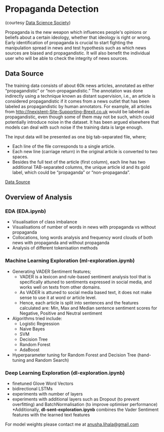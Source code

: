 # Propaganda Detection

(courtesy [Data Science Society](https://www.datasciencesociety.net))

Propaganda is the new weapon which influences people's opinions or beliefs about a certain ideology, whether that ideology is right or wrong. Early identification of propaganda is crucial to start fighting the manipulation spread in news and test hypothesis such as which news sources are biased and propagandistic. It will also benefit the individual user who will be able to check the integrity of news sources.

## Data Source

The training data consists of about 60k news articles, annotated as either “propagandistic” or “non-propagandistic.” The annotation was done indirectly using a technique known as distant supervision, i.e., an article is considered propagandistic if it comes from a news outlet that has been labeled as propagandistic by human annotators. For example, all articles from http://Inexistent-Site-Supporting-Brexit.co.uk would be labeled as propagandistic, even though some of them may not be such, which could potentially introduce noise in the dataset. It has been argued elsewhere that models can deal with such noise if the training data is large enough.

The input data will be presented as one big tab-separated file, where;
* Each line of the file corresponds to a single article.
* Each new line (carriage return) in the original article is converted to two spaces.
* Besides the full text of the article (first column), each line has two additional TAB-separated columns, the unique article id and its gold label, which could be “propaganda” or “non-propaganda”.

[Data Source](https://s3.us-east-2.amazonaws.com/propaganda-datathon/dataset/datasets-v5.zip)

## Overview of Analysis

### EDA (EDA.ipynb)

* Visualisation of class imbalance
* Visualisations of number of words in news with propaganda vs without propaganda
* Collocations, long words analysis and frequency word clouds of both news with propaganda and without propaganda 
* Analysis of different tokenisation methods

### Machine Learning Exploration (ml-exploration.ipynb)

* Generating VADER Sentiment features;
  * VADER is a lexicon and rule-based sentiment analysis tool that is specifically attuned to sentiments expressed in social media, and works well on texts from other domains.
  * As VADER is attuned to social media based text, it does not make sense to use it at word or article level.
  * Hence, each article is split into sentences and the features calculated are: Min, Max and Median sentence sentiment scores for Negative, Positive and Neutral sentiment
* Algorithms tried include:
  * Logistic Regression
  * Naive Bayes
  * SVM
  * Decision Tree
  * Random Forest
  * AdaBoost
* Hyperparameter tuning for Random Forest and Decision Tree (hand-tuning and Random Search)


### Deep Learning Exploration (dl-exploration.ipynb)

* finetuned Glove Word Vectors
* bidirectional LSTMs
* experiments with number of layers
* experiments with additional layers such as Dropout (to prevent overfitting) and BatchNormalisation (to improve optimiser performance)
*Additionally, **dl-sent-exploration.ipynb** combines the Vader Sentiment features with the learned text features


For model weights please contact me at anusha.lihala@gmail.com

